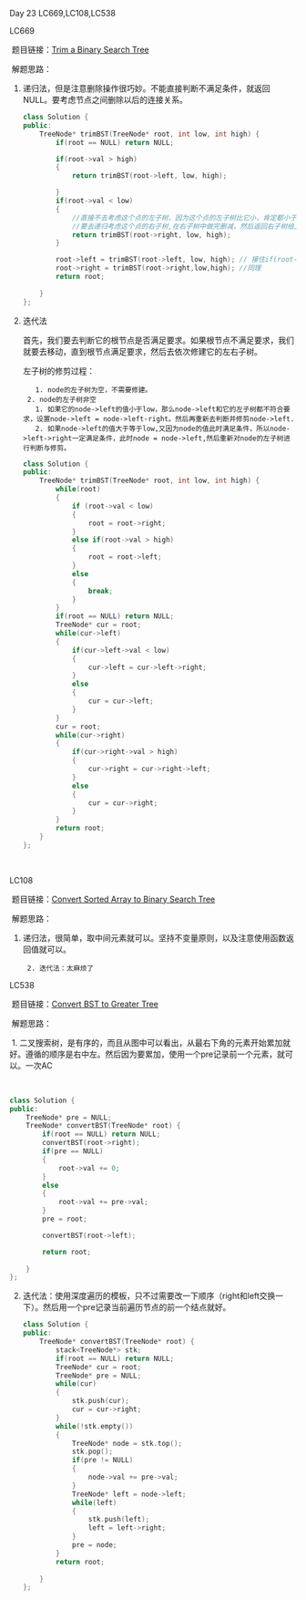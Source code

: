 Day 23 LC669,LC108,LC538



LC669



​	 题目链接：[Trim a Binary Search Tree](https://leetcode.com/problems/trim-a-binary-search-tree/)

​	解题思路：

  1. 递归法，但是注意删除操作很巧妙。不能直接判断不满足条件，就返回NULL。要考虑节点之间删除以后的连接关系。

     ```C++
     class Solution {
     public:
         TreeNode* trimBST(TreeNode* root, int low, int high) {
             if(root == NULL) return NULL;
     
             if(root->val > high)
             {
                 return trimBST(root->left, low, high);
     
             }
             if(root->val < low)
             {
                 //直接不去考虑这个点的左子树，因为这个点的左子树比它小，肯定都小于low了，都要删除掉
                 //要去递归考虑这个点的右子树,在右子树中做完删减，然后返回右子树给上层。
                 return trimBST(root->right, low, high);
             }
     
             root->left = trimBST(root->left, low, high); // 接住if(root->val < low的返回值)
             root->right = trimBST(root->right,low,high); //同理
             return root;
             
         }
     };
     ```

     

  2. 迭代法

      首先，我们要去判断它的根节点是否满足要求。如果根节点不满足要求，我们就要去移动，直到根节点满足要求，然后去依次修建它的左右子树。

       左子树的修剪过程：

          	1. node的左子树为空，不需要修建。
          2. node的左子树非空
          	1. 如果它的node->left的值小于low，那么node->left和它的左子树都不符合要求，设置node->left = node->left-right。然后再重新去判断并修剪node->left.
          	2. 如果node->left的值大于等于low,又因为node的值此时满足条件，所以node->left->right一定满足条件，此时node = node->left,然后重新对node的左子树进行判断与修剪。

     ```C++
     class Solution {
     public:
         TreeNode* trimBST(TreeNode* root, int low, int high) {     
             while(root)
             {
                 if (root->val < low) 
                 {
                     root = root->right;
                 } 
                 else if(root->val > high)
                 {
                     root = root->left;
                 }
                 else
                 {
                     break;
                 }
             }
             if(root == NULL) return NULL;
             TreeNode* cur = root;
             while(cur->left)
             {
                 if(cur->left->val < low)
                 {
                     cur->left = cur->left->right;
                 }
                 else
                 {
                     cur = cur->left;
                 }
             }
             cur = root;
             while(cur->right)
             {
                 if(cur->right->val > high)
                 {
                     cur->right = cur->right->left;
                 }
                 else
                 {
                     cur = cur->right;
                 }
             }
             return root;  
         }
     };
     ```

     

​	



LC108

​	题目链接：[Convert Sorted Array to Binary Search Tree](https://leetcode.com/problems/convert-sorted-array-to-binary-search-tree/)

​	解题思路：

1. 递归法，很简单，取中间元素就可以。坚持不变量原则，以及注意使用函数返回值就可以。

		2. 迭代法：太麻烦了





LC538

​	题目链接：[Convert BST to Greater Tree](https://leetcode.com/problems/convert-bst-to-greater-tree/)

​	解题思路：

​		1. 二叉搜索树，是有序的，而且从图中可以看出，从最右下角的元素开始累加就好。遵循的顺序是右中左。然后因为要累加，使用一个pre记录前一个元素，就可以。一次AC

​	

```C++
class Solution {
public:
    TreeNode* pre = NULL;
    TreeNode* convertBST(TreeNode* root) {
        if(root == NULL) return NULL;
        convertBST(root->right);
        if(pre == NULL)
        {
            root->val += 0;
        }
        else
        {
            root->val += pre->val;
        }
        pre = root;

        convertBST(root->left);

        return root;
        
    }
};
```



  2. 迭代法：使用深度遍历的模板，只不过需要改一下顺序（right和left交换一下）。然后用一个pre记录当前遍历节点的前一个结点就好。

     ```C++
     class Solution {
     public:
         TreeNode* convertBST(TreeNode* root) {
             stack<TreeNode*> stk;
             if(root == NULL) return NULL;
             TreeNode* cur = root;
             TreeNode* pre = NULL;
             while(cur)
             {
                 stk.push(cur);
                 cur = cur->right;
             }
             while(!stk.empty())
             {
                 TreeNode* node = stk.top();
                 stk.pop();
                 if(pre != NULL)
                 {
                     node->val += pre->val;
                 }
                 TreeNode* left = node->left;
                 while(left)
                 {
                     stk.push(left);
                     left = left->right;
                 }
                 pre = node;
             }
             return root;
             
         }
     };
     ```

     
